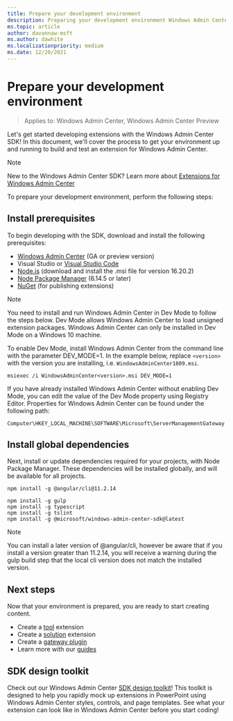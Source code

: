 ```yaml
---
title: Prepare your development environment
description: Preparing your development environment Windows Admin Center SDK (Project Honolulu)
ms.topic: article
author: davannaw-msft
ms.author: dawhite
ms.localizationpriority: medium
ms.date: 12/20/2021
---
```


# Prepare your development environment

>Applies to: Windows Admin Center, Windows Admin Center Preview

Let's get started developing extensions with the Windows Admin Center SDK!  In this document, we'll cover the process to get your environment up and running to build and test an extension for Windows Admin Center.

> [!NOTE]
> New to the Windows Admin Center SDK?  Learn more about [Extensions for Windows Admin Center](extensibility-overview.md)

To prepare your development environment, perform the following steps:

## Install prerequisites

To begin developing with the SDK, download and install the following prerequisites:

* [Windows Admin Center](../overview.md) (GA or preview version)
* Visual Studio or [Visual Studio Code](https://code.visualstudio.com)
* [Node.js](https://nodejs.org/download/release/v16.20.2/) (download and install the .msi file for version 16.20.2)
* [Node Package Manager](https://docs.npmjs.com/downloading-and-installing-node-js-and-npm) (6.14.5 or later)
* [NuGet](https://www.nuget.org/downloads) (for publishing extensions)

> [!NOTE]
> You need to install and run Windows Admin Center in Dev Mode to follow the steps below. Dev Mode allows Windows Admin Center to load unsigned extension packages. Windows Admin Center can only be installed in Dev Mode on a Windows 10 machine.
>
>  To enable Dev Mode, install Windows Admin Center from the command line with the parameter DEV_MODE=1. In the example below, replace ```<version>``` with the version you are installing, i.e. ```WindowsAdminCenter1809.msi```.
>
> ```msiexec /i WindowsAdminCenter<version>.msi DEV_MODE=1```
> 
> If you have already installed Windows Admin Center without enabling Dev Mode, you can edit the value of the Dev Mode property using Registry Editor. Properties for Windows Admin Center can be found under the following path:
>
>  ```Computer\HKEY_LOCAL_MACHINE\SOFTWARE\Microsoft\ServerManagementGateway```

## Install global dependencies

Next, install or update dependencies required for your projects, with Node Package Manager. These dependencies will be installed globally, and will be available for all projects.

```
npm install -g @angular/cli@11.2.14

npm install -g gulp
npm install -g typescript
npm install -g tslint
npm install -g @microsoft/windows-admin-center-sdk@latest
```

>[!NOTE]
>You can install a later version of @angular/cli, however be aware that if you install a version greater than 11.2.14, you will receive a warning during the gulp build step that the local cli version does not match the installed version.

## Next steps

Now that your environment is prepared, you are ready to start creating content.

- Create a [tool](develop-tool.md) extension
- Create a [solution](develop-solution.md) extension
- Create a [gateway plugin](develop-gateway-plugin.md)
- Learn more with our [guides](guides.md)

## SDK design toolkit

Check out our Windows Admin Center [SDK design toolkit](https://github.com/Microsoft/windows-admin-center-sdk/blob/master/WindowsAdminCenterDesignToolkit.zip)! This toolkit is designed to help you rapidly mock up extensions in PowerPoint using Windows Admin Center styles, controls, and page templates. See what your extension can look like in Windows Admin Center before you start coding!
